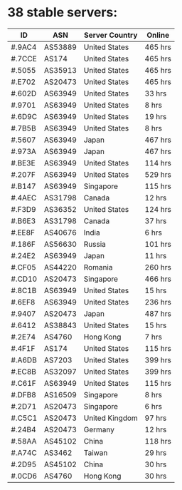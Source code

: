 # 38 stable servers:

| ID | ASN | Server Country | Online |
| ------ | ------ | ------ | ------ |
| #.9AC4 | AS53889 | United States | 465 hrs |
| #.7CCE | AS174 | United States | 465 hrs |
| #.5055 | AS35913 | United States | 465 hrs |
| #.E702 | AS20473 | United States | 465 hrs |
| #.602D | AS63949 | United States | 33 hrs |
| #.9701 | AS63949 | United States | 8 hrs |
| #.6D9C | AS63949 | United States | 19 hrs |
| #.7B5B | AS63949 | United States | 8 hrs |
| #.5607 | AS63949 | Japan | 467 hrs |
| #.973A | AS63949 | Japan | 467 hrs |
| #.BE3E | AS63949 | United States | 114 hrs |
| #.207F | AS63949 | United States | 529 hrs |
| #.B147 | AS63949 | Singapore | 115 hrs |
| #.4AEC | AS31798 | Canada | 12 hrs |
| #.F3D9 | AS36352 | United States | 124 hrs |
| #.B6E3 | AS31798 | Canada | 37 hrs |
| #.EE8F | AS40676 | India | 6 hrs |
| #.186F | AS56630 | Russia | 101 hrs |
| #.24E2 | AS63949 | Japan | 11 hrs |
| #.CF05 | AS44220 | Romania | 260 hrs |
| #.CD10 | AS20473 | Singapore | 466 hrs |
| #.8C1B | AS63949 | United States | 15 hrs |
| #.6EF8 | AS63949 | United States | 236 hrs |
| #.9407 | AS20473 | Japan | 487 hrs |
| #.6412 | AS38843 | United States | 15 hrs |
| #.2E74 | AS4760 | Hong Kong | 7 hrs |
| #.4F1F | AS174 | United States | 115 hrs |
| #.A6DB | AS7203 | United States | 399 hrs |
| #.EC8B | AS32097 | United States | 399 hrs |
| #.C61F | AS63949 | United States | 115 hrs |
| #.DFB8 | AS16509 | Singapore | 8 hrs |
| #.2D71 | AS20473 | Singapore | 6 hrs |
| #.C5C1 | AS20473 | United Kingdom | 97 hrs |
| #.24B4 | AS20473 | Germany | 12 hrs |
| #.58AA | AS45102 | China | 118 hrs |
| #.A74C | AS3462 | Taiwan | 29 hrs |
| #.2D95 | AS45102 | China | 30 hrs |
| #.0CD6 | AS4760 | Hong Kong | 30 hrs |

